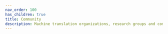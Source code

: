 ```yaml
---
nav_order: 100
has_children: true
title: Community
description: Machine translation organizations, research groups and communities
---
```

